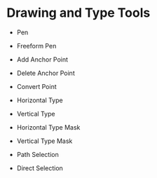 # Drawing and Type Tools

* Pen
* Freeform Pen
* Add Anchor Point
* Delete Anchor Point
* Convert Point



* Horizontal Type
* Vertical Type
* Horizontal Type Mask
* Vertical Type Mask



* Path Selection
* Direct Selection


